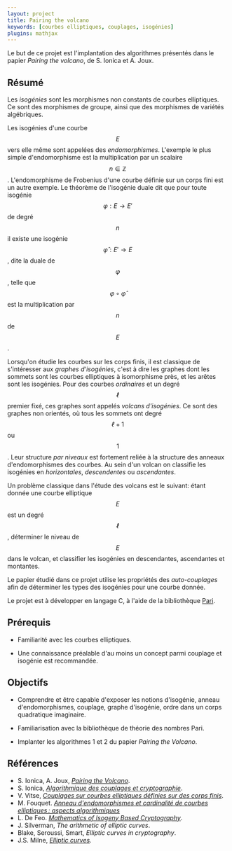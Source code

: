 ```yaml
---
layout: project
title: Pairing the volcano
keywords: [courbes elliptiques, couplages, isogénies]
plugins: mathjax
---
```


Le but de ce projet est l'implantation des algorithmes présentés dans
le papier *Pairing the volcano*, de S. Ionica et
A. Joux.

## Résumé

Les *isogénies* sont les morphismes non constants de courbes
elliptiques. Ce sont des morphismes de groupe, ainsi que des
morphismes de variétés algébriques.

Les isogénies d'une courbe $$E$$ vers elle même sont appelées des
*endomorphismes*. L'exemple le plus simple d'endomorphisme est la
multiplication par un scalaire $$n∈ℤ$$. L'endomorphisme de Frobenius
d'une courbe définie sur un corps fini est un autre exemple. Le
théorème de l'isogénie duale dit que pour toute isogénie $$φ:E→E'$$ de
degré $$n$$ il existe une isogénie $$\hat{φ}:E'→E$$, dite la duale de
$$φ$$, telle que $$φ∘\hat{φ}$$ est la multiplication par $$n$$ de
$$E$$.

Lorsqu'on étudie les courbes sur les corps finis, il est classique de
s'intéresser aux *graphes d'isogénies*, c'est à dire les graphes dont
les sommets sont les courbes elliptiques à isomorphisme près, et les
arêtes sont les isogénies. Pour des courbes *ordinaires* et un degré
$$ℓ$$ premier fixé, ces graphes sont appelés *volcans d'isogénies*. Ce
sont des graphes non orientés, où tous les sommets ont degré $$ℓ+1$$
ou $$1$$. Leur structure *par niveaux* est fortement reliée à la
structure des anneaux d'endomorphismes des courbes. Au sein d'un
volcan on classifie les isogénies en *horizontales*, *descendentes* ou
*ascendantes*.

Un problème classique dans l'étude des volcans est le suivant: étant
donnée une courbe elliptique $$E$$ est un degré $$ℓ$$, déterminer le
niveau de $$E$$ dans le volcan, et classifier les isogénies en
descendantes, ascendantes et montantes.

Le papier étudié dans ce projet utilise les propriétés des
*auto-couplages* afin de déterminer les types des isogénies pour une
courbe donnée.

Le projet est à développer en langage C, à l'aide de la bibliothèque
[Pari](http://pari.math.u-bordeaux.fr/).

## Prérequis

- Familiarité avec les courbes elliptiques.

- Une connaissance préalable d'au moins un concept parmi couplage et
  isogénie est recommandée.

## Objectifs

- Comprendre et être capable d'exposer les notions d'isogénie, anneau
  d'endomorphismes, couplage, graphe d'isogénie, ordre dans un corps
  quadratique imaginaire.

- Familiarisation avec la bibliothèque de théorie des nombres Pari.

- Implanter les algorithmes 1 et 2 du papier *Pairing the Volcano*.

## Références

- S. Ionica, A. Joux, [*Pairing the Volcano*](http://arxiv.org/pdf/1110.3602.pdf).
- S. Ionica,
  [*Algorithmique des couplages et cryptographie*](http://www.lix.polytechnique.fr/~ionica/thesis.pdf).
- V. Vitse,
[*Couplages sur courbes elliptiques définies sur des corps finis*](http://www-fourier.ujf-grenoble.fr/~viva/research/articles/thesis.pdf).
- M. Fouquet.
  [*Anneau d'endomorphismes et cardinalité de courbes elliptiques : aspects algorithmiques*](http://www.lix.polytechnique.fr/Labo/Mireille.Fouquet/Manuscrit.ps.gz)
- L. De Feo. [*Mathematics of Isogeny Based
  Cryptography*](https://arxiv.org/abs/1711.04062).
- J. Silverman, *The arithmetic of elliptic curves*.
- Blake, Seroussi, Smart, *Elliptic curves in cryptography*.
- J.S. Milne,
  [*Elliptic curves*](http://www.jmilne.org/math/Books/ectext5.pdf).
